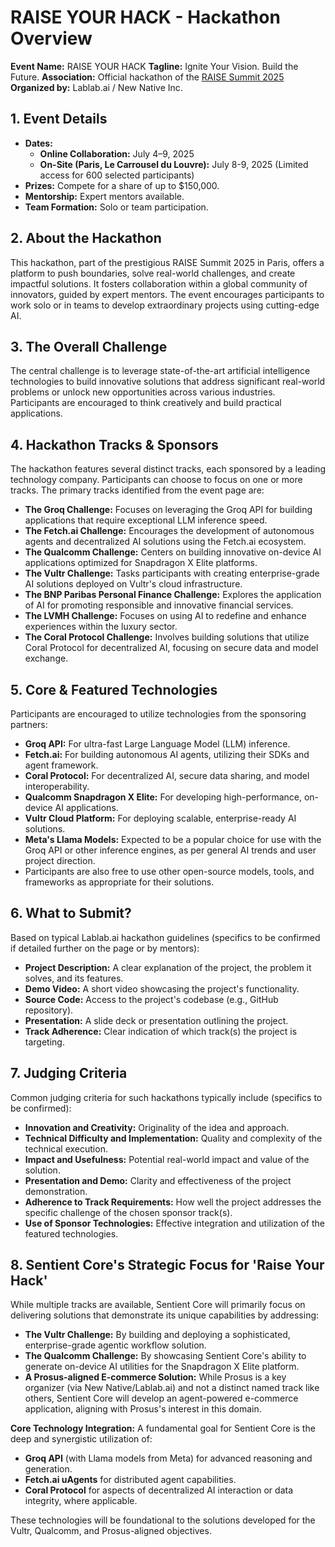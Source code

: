 # RAISE YOUR HACK - Hackathon Overview

**Event Name:** RAISE YOUR HACK
**Tagline:** Ignite Your Vision. Build the Future.
**Association:** Official hackathon of the [RAISE Summit 2025](https://www.raisesummit.com/)
**Organized by:** Lablab.ai / New Native Inc.

## 1. Event Details

*   **Dates:**
    *   **Online Collaboration:** July 4–9, 2025
    *   **On-Site (Paris, Le Carrousel du Louvre):** July 8-9, 2025 (Limited access for 600 selected participants)
*   **Prizes:** Compete for a share of up to $150,000.
*   **Mentorship:** Expert mentors available.
*   **Team Formation:** Solo or team participation.

## 2. About the Hackathon

This hackathon, part of the prestigious RAISE Summit 2025 in Paris, offers a platform to push boundaries, solve real-world challenges, and create impactful solutions. It fosters collaboration within a global community of innovators, guided by expert mentors. The event encourages participants to work solo or in teams to develop extraordinary projects using cutting-edge AI.

## 3. The Overall Challenge

The central challenge is to leverage state-of-the-art artificial intelligence technologies to build innovative solutions that address significant real-world problems or unlock new opportunities across various industries. Participants are encouraged to think creatively and build practical applications.

## 4. Hackathon Tracks & Sponsors

The hackathon features several distinct tracks, each sponsored by a leading technology company. Participants can choose to focus on one or more tracks. The primary tracks identified from the event page are:

*   **The Groq Challenge:** Focuses on leveraging the Groq API for building applications that require exceptional LLM inference speed.
*   **The Fetch.ai Challenge:** Encourages the development of autonomous agents and decentralized AI solutions using the Fetch.ai ecosystem.
*   **The Qualcomm Challenge:** Centers on building innovative on-device AI applications optimized for Snapdragon X Elite platforms.
*   **The Vultr Challenge:** Tasks participants with creating enterprise-grade AI solutions deployed on Vultr's cloud infrastructure.
*   **The BNP Paribas Personal Finance Challenge:** Explores the application of AI for promoting responsible and innovative financial services.
*   **The LVMH Challenge:** Focuses on using AI to redefine and enhance experiences within the luxury sector.
*   **The Coral Protocol Challenge:** Involves building solutions that utilize Coral Protocol for decentralized AI, focusing on secure data and model exchange.

## 5. Core & Featured Technologies

Participants are encouraged to utilize technologies from the sponsoring partners:

*   **Groq API:** For ultra-fast Large Language Model (LLM) inference.
*   **Fetch.ai:** For building autonomous AI agents, utilizing their SDKs and agent framework.
*   **Coral Protocol:** For decentralized AI, secure data sharing, and model interoperability.
*   **Qualcomm Snapdragon X Elite:** For developing high-performance, on-device AI applications.
*   **Vultr Cloud Platform:** For deploying scalable, enterprise-ready AI solutions.
*   **Meta's Llama Models:** Expected to be a popular choice for use with the Groq API or other inference engines, as per general AI trends and user project direction.
*   Participants are also free to use other open-source models, tools, and frameworks as appropriate for their solutions.

## 6. What to Submit?

Based on typical Lablab.ai hackathon guidelines (specifics to be confirmed if detailed further on the page or by mentors):
*   **Project Description:** A clear explanation of the project, the problem it solves, and its features.
*   **Demo Video:** A short video showcasing the project's functionality.
*   **Source Code:** Access to the project's codebase (e.g., GitHub repository).
*   **Presentation:** A slide deck or presentation outlining the project.
*   **Track Adherence:** Clear indication of which track(s) the project is targeting.

## 7. Judging Criteria

Common judging criteria for such hackathons typically include (specifics to be confirmed):
*   **Innovation and Creativity:** Originality of the idea and approach.
*   **Technical Difficulty and Implementation:** Quality and complexity of the technical execution.
*   **Impact and Usefulness:** Potential real-world impact and value of the solution.
*   **Presentation and Demo:** Clarity and effectiveness of the project demonstration.
*   **Adherence to Track Requirements:** How well the project addresses the specific challenge of the chosen sponsor track(s).
*   **Use of Sponsor Technologies:** Effective integration and utilization of the featured technologies.

## 8. Sentient Core's Strategic Focus for 'Raise Your Hack'

While multiple tracks are available, Sentient Core will primarily focus on delivering solutions that demonstrate its unique capabilities by addressing:

*   **The Vultr Challenge:** By building and deploying a sophisticated, enterprise-grade agentic workflow solution.
*   **The Qualcomm Challenge:** By showcasing Sentient Core's ability to generate on-device AI utilities for the Snapdragon X Elite platform.
*   **A Prosus-aligned E-commerce Solution:** While Prosus is a key organizer (via New Native/Lablab.ai) and not a distinct named track like others, Sentient Core will develop an agent-powered e-commerce application, aligning with Prosus's interest in this domain.

**Core Technology Integration:** A fundamental goal for Sentient Core is the deep and synergistic utilization of:
*   **Groq API** (with Llama models from Meta) for advanced reasoning and generation.
*   **Fetch.ai uAgents** for distributed agent capabilities.
*   **Coral Protocol** for aspects of decentralized AI interaction or data integrity, where applicable.

These technologies will be foundational to the solutions developed for the Vultr, Qualcomm, and Prosus-aligned objectives.